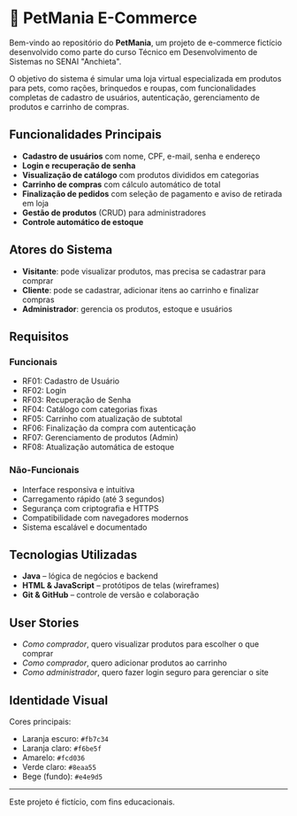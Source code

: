 # 🐾 PetMania E-Commerce

Bem-vindo ao repositório do **PetMania**, um projeto de e-commerce fictício desenvolvido como parte do curso Técnico em Desenvolvimento de Sistemas no SENAI "Anchieta".

O objetivo do sistema é simular uma loja virtual especializada em produtos para pets, como rações, brinquedos e roupas, com funcionalidades completas de cadastro de usuários, autenticação, gerenciamento de produtos e carrinho de compras.

## Funcionalidades Principais

- **Cadastro de usuários** com nome, CPF, e-mail, senha e endereço
- **Login e recuperação de senha**
- **Visualização de catálogo** com produtos divididos em categorias
- **Carrinho de compras** com cálculo automático de total
- **Finalização de pedidos** com seleção de pagamento e aviso de retirada em loja
- **Gestão de produtos** (CRUD) para administradores
- **Controle automático de estoque**

## Atores do Sistema

- **Visitante**: pode visualizar produtos, mas precisa se cadastrar para comprar
- **Cliente**: pode se cadastrar, adicionar itens ao carrinho e finalizar compras
- **Administrador**: gerencia os produtos, estoque e usuários

## Requisitos

### Funcionais
- RF01: Cadastro de Usuário
- RF02: Login
- RF03: Recuperação de Senha
- RF04: Catálogo com categorias fixas
- RF05: Carrinho com atualização de subtotal
- RF06: Finalização da compra com autenticação
- RF07: Gerenciamento de produtos (Admin)
- RF08: Atualização automática de estoque

### Não-Funcionais
- Interface responsiva e intuitiva
- Carregamento rápido (até 3 segundos)
- Segurança com criptografia e HTTPS
- Compatibilidade com navegadores modernos
- Sistema escalável e documentado

## Tecnologias Utilizadas

- **Java** – lógica de negócios e backend
- **HTML & JavaScript** – protótipos de telas (wireframes)
- **Git & GitHub** – controle de versão e colaboração

## User Stories

- *Como comprador*, quero visualizar produtos para escolher o que comprar
- *Como comprador*, quero adicionar produtos ao carrinho
- *Como administrador*, quero fazer login seguro para gerenciar o site

## Identidade Visual

Cores principais:
- Laranja escuro: `#fb7c34`
- Laranja claro: `#f6be5f`
- Amarelo: `#fcd036`
- Verde claro: `#8eaa55`
- Bege (fundo): `#e4e9d5`

---

Este projeto é fictício, com fins educacionais.
